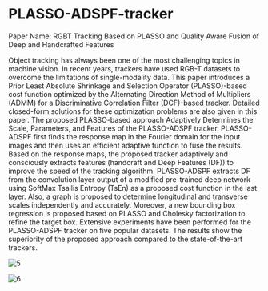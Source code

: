 # PLASSO-ADSPF-tracker

Paper Name: RGBT Tracking Based on PLASSO ‎and Quality Aware Fusion of Deep and Handcrafted Features

Object tracking has always been one of the most challenging topics in machine vision. In recent years, trackers ‎have used RGB-T datasets to overcome the limitations of single-modality data. This paper introduces a Prior ‎Least Absolute Shrinkage and Selection Operator (PLASSO)-based cost function optimized by the Alternating ‎Direction Method of Multipliers (ADMM) for a Discriminative Correlation Filter (DCF)-based tracker. Detailed ‎closed-form solutions for these optimization problems are also given in this paper. The proposed PLASSO-based ‎approach Adaptively Determines the Scale, Parameters, and Features of the PLASSO-ADSPF tracker. PLASSO-‎ADSPF first finds the response map in the Fourier domain for the input images and then uses an efficient ‎adaptive function to fuse the results. Based on the response maps, the proposed tracker adaptively and ‎consciously extracts features (handcraft and Deep Features (DF)) to improve the speed of the tracking algorithm. ‎PLASSO-ADSPF extracts DF from the convolution layer output of a modified pre-trained deep network using ‎SoftMax Tsallis Entropy (TsEn) as a proposed cost function in the last layer. Also, a graph is proposed to ‎determine longitudinal and transverse scales independently and accurately. Moreover, a new bounding box ‎regression is proposed based on PLASSO and Cholesky factorization to refine the target box. Extensive ‎experiments have been performed for the PLASSO-ADSPF tracker on five popular datasets. The results show the ‎superiority of the proposed approach compared to the state-of-the-art trackers.‎

![5](https://github.com/mortezaghazali586/PLASSO-ADSPF-tracker/assets/74765009/f0c55cd6-dd8b-466e-906b-9a58471a5fc5)

![6](https://github.com/mortezaghazali586/PLASSO-ADSPF-tracker/assets/74765009/3fcab690-225c-45d1-9872-a63f68cbaf0e)
